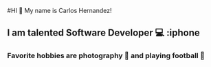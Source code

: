 #HI :wave: My name is Carlos Hernandez!


## I am talented  Software Developer :computer: :iphone


### Favorite hobbies are photography :camera_flash: and playing football :football:
